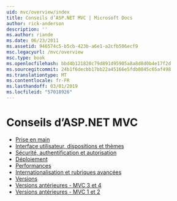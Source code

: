```yaml
---
uid: mvc/overview/index
title: Conseils d’ASP.NET MVC | Microsoft Docs
author: rick-anderson
description: ''
ms.author: riande
ms.date: 06/23/2011
ms.assetid: 946574c5-b5cb-423b-a6e1-a2cfb506ecf9
msc.legacyurl: /mvc/overview
msc.type: book
ms.openlocfilehash: bbd4b121820c79d891d95905a8a8d8d0b4e17f2d
ms.sourcegitcommit: 24b1f6decbb17bb22a45166e5fdb0845c65af498
ms.translationtype: MT
ms.contentlocale: fr-FR
ms.lasthandoff: 03/01/2019
ms.locfileid: "57018926"
---
```

<a name="aspnet-mvc-guidance"></a>Conseils d’ASP.NET MVC
====================
- [Prise en main](getting-started/index.md)
- [Interface utilisateur, dispositions et thèmes](views/index.md)
- [Sécurité, authentification et autorisation](security/index.md)
- [Déploiement](deployment/index.md)
- [Performances](performance/index.md)
- [Internationalisation et rubriques avancées](advanced/index.md)
- [Versions](releases/index.md)
- [Versions antérieures - MVC 3 et 4](older-versions/index.md)
- [Versions antérieures - MVC 1 et 2](older-versions-1/index.md)
